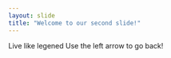 ```yaml
---
layout: slide
title: "Welcome to our second slide!"
---
```

Live like legened
Use the left arrow to go back!
